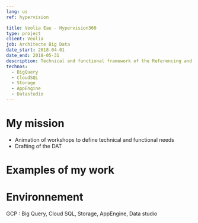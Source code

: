 ```yaml
---
lang: us
ref: hypervision

title: Veolia Eau - Hypervision360
type: project
client: Veolia
job: Architecte Big Data 
date_start: 2018-04-01
date_end: 2018-05-31
description: Technical and functional framework of the Referencing and Standardization application as part of the Hypervision 360 project which aims to centralize all the repositories and metrics from the Véolia Water industrial IS (Production, treatment, transport of water) in order to have a consolidated and unified view of the network in order to then be able to report or open this information to partners
technos:
  - BigQuery
  - CloudSQL
  - Storage
  - AppEngine
  - Datastudio
---
```

# My mission

- Animation of workshops to define technical and functional needs
- Drafting of the DAT

# Examples of my work

# Environnement 
GCP : Big Query, Cloud SQL, Storage, AppEngine, Data studio